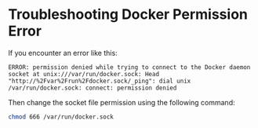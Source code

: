 # Troubleshooting Docker Permission Error

If you encounter an error like this:

```
ERROR: permission denied while trying to connect to the Docker daemon socket at unix:///var/run/docker.sock: Head "http://%2Fvar%2Frun%2Fdocker.sock/_ping": dial unix /var/run/docker.sock: connect: permission denied
```

Then change the socket file permission using the following command:

```sh
chmod 666 /var/run/docker.sock
```
```

